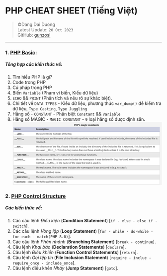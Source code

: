 # PHP CHEAT SHEET (Tiếng Việt)
> ©Dang Dai Duong <br>
> Latest Update: `20 Oct 2023` <br>
> GitHub: [gunzosi](https://github.com/gunzosi)

------------------------------------------------
### 1. [PHP Basic](MarkDown/PHPBasic.md):

##### Tổng hợp các kiến thức về:
1. Tìm hiểu PHP là gì? 
2. Code  trong PHP
3. Cú pháp trong PHP
4. Biến `Variable` (Phạm vi biến, Kiểu dữ liệu)
5. `ECHO` && `PRINT` (Phân tích và nêu rõ sự khác biệt).
6. Chi tiết về `DATA TYPES` - Kiểu dữ liệu, phương thức `var_dump()` để kiểm tra dữ liệu, `Type Casting`, `Type Juggling`
7. Hằng số - `CONSTANT` - Phân biệt `Constant` && `Variable`
8. Hằng số MAGIC - `MAGIC CONSTANT` - `9` loại hằng số được định sẵn.
![PHP_MagicConstant.png](Image%2FPHP_MagicConstant.png)


### 2. [PHP Control Structure](MarkDown%2FControlStructures.md)
##### Các kiến thức về:
1. Các câu lệnh _Điều kiện_ (**Condition Statement**) [`if - else - else if - switch`].
2. Các câu lệnh _Vòng lặp_ (**Loop Statement**) [`for - while - do-while - for each - match(PHP 8.0)`].
3. Các câu lệnh _Phân nhánh_ (**Branching Statement**) [`break - continue`].
4. Câu lệnh _Khai báo_ (**Declaration Statements**) [`declare`].
5. Câu lệnh _Điều khiển_ (**Function Control Statements**) [`return`].
6. Câu lệnh _Gọi tệp tin_ (**File Inclusion Statement**) [`require - inclue - require_once - include_once`].
7. Câu lệnh điều khển _Nhảy_ (**Jump Statement**) [`goto`].